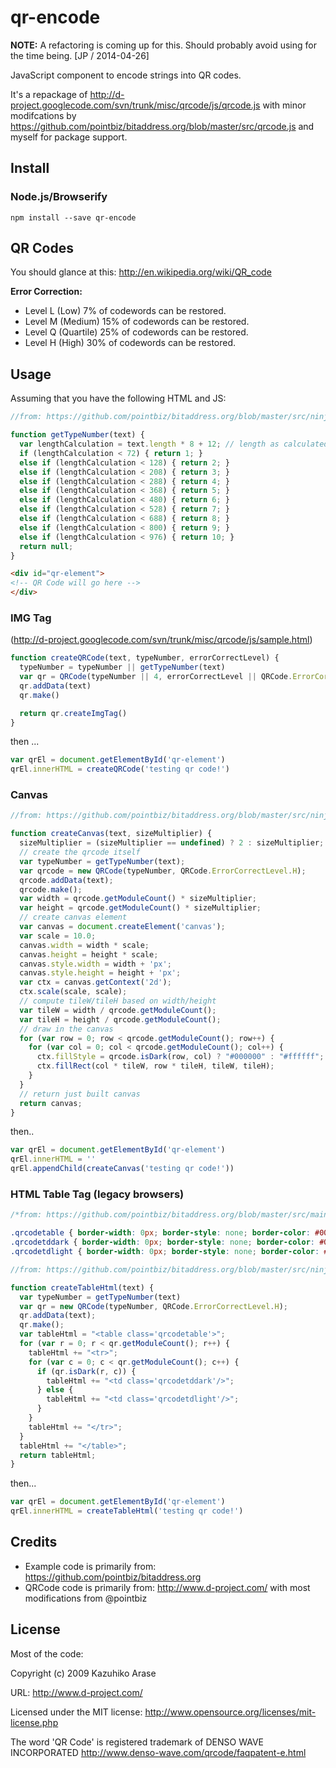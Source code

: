 qr-encode
==========

**NOTE:** A refactoring is coming up for this. Should probably avoid using for the time being. [JP / 2014-04-26]


JavaScript component to encode strings into QR codes.


It's a repackage of http://d-project.googlecode.com/svn/trunk/misc/qrcode/js/qrcode.js with minor modifcations by https://github.com/pointbiz/bitaddress.org/blob/master/src/qrcode.js and myself for package support.


Install
-------

### Node.js/Browserify

    npm install --save qr-encode





QR Codes
--------

You should glance at this: http://en.wikipedia.org/wiki/QR_code

**Error Correction:**

- Level L (Low) 7% of codewords can be restored.
- Level M (Medium)  15% of codewords can be restored.
- Level Q (Quartile)  25% of codewords can be restored.
- Level H (High)  30% of codewords can be restored.



Usage
-----

Assuming that you have the following HTML and JS:

```js
//from: https://github.com/pointbiz/bitaddress.org/blob/master/src/ninja.misc.js

function getTypeNumber(text) {
  var lengthCalculation = text.length * 8 + 12; // length as calculated by the QRCode
  if (lengthCalculation < 72) { return 1; }
  else if (lengthCalculation < 128) { return 2; }
  else if (lengthCalculation < 208) { return 3; }
  else if (lengthCalculation < 288) { return 4; }
  else if (lengthCalculation < 368) { return 5; }
  else if (lengthCalculation < 480) { return 6; }
  else if (lengthCalculation < 528) { return 7; }
  else if (lengthCalculation < 688) { return 8; }
  else if (lengthCalculation < 800) { return 9; }
  else if (lengthCalculation < 976) { return 10; }
  return null;
}
```

```html
<div id="qr-element">
<!-- QR Code will go here -->
</div>
```

### IMG Tag

(http://d-project.googlecode.com/svn/trunk/misc/qrcode/js/sample.html)

```js
function createQRCode(text, typeNumber, errorCorrectLevel) {
  typeNumber = typeNumber || getTypeNumber(text)
  var qr = QRCode(typeNumber || 4, errorCorrectLevel || QRCode.ErrorCorrectLevel.H)
  qr.addData(text)
  qr.make()

  return qr.createImgTag()
}
```
then ...

```js
var qrEl = document.getElementById('qr-element')
qrEl.innerHTML = createQRCode('testing qr code!')
```


### Canvas

```js
//from: https://github.com/pointbiz/bitaddress.org/blob/master/src/ninja.misc.js

function createCanvas(text, sizeMultiplier) {
  sizeMultiplier = (sizeMultiplier == undefined) ? 2 : sizeMultiplier; // default 2
  // create the qrcode itself
  var typeNumber = getTypeNumber(text);
  var qrcode = new QRCode(typeNumber, QRCode.ErrorCorrectLevel.H);
  qrcode.addData(text);
  qrcode.make();
  var width = qrcode.getModuleCount() * sizeMultiplier;
  var height = qrcode.getModuleCount() * sizeMultiplier;
  // create canvas element
  var canvas = document.createElement('canvas');
  var scale = 10.0;
  canvas.width = width * scale;
  canvas.height = height * scale;
  canvas.style.width = width + 'px';
  canvas.style.height = height + 'px';
  var ctx = canvas.getContext('2d');
  ctx.scale(scale, scale);
  // compute tileW/tileH based on width/height
  var tileW = width / qrcode.getModuleCount();
  var tileH = height / qrcode.getModuleCount();
  // draw in the canvas
  for (var row = 0; row < qrcode.getModuleCount(); row++) {
    for (var col = 0; col < qrcode.getModuleCount(); col++) {
      ctx.fillStyle = qrcode.isDark(row, col) ? "#000000" : "#ffffff";
      ctx.fillRect(col * tileW, row * tileH, tileW, tileH);
    }
  }
  // return just built canvas
  return canvas;
}
```

then..

```js
var qrEl = document.getElementById('qr-element')
qrEl.innerHTML = ''
qrEl.appendChild(createCanvas('testing qr code!'))
```



### HTML Table Tag (legacy browsers)

```css
/*from: https://github.com/pointbiz/bitaddress.org/blob/master/src/main.css*/

.qrcodetable { border-width: 0px; border-style: none; border-color: #0000ff; border-collapse: collapse; }
.qrcodetddark { border-width: 0px; border-style: none; border-color: #0000ff; border-collapse: collapse; padding: 0; margin: 0; width: 2px; height: 2px; background-color: #000000; }
.qrcodetdlight { border-width: 0px; border-style: none; border-color: #0000ff; border-collapse: collapse; padding: 0; margin: 0; width: 2px; height: 2px; background-color: #ffffff; }     
```

```js
//from: https://github.com/pointbiz/bitaddress.org/blob/master/src/ninja.misc.js

function createTableHtml(text) {
  var typeNumber = getTypeNumber(text)
  var qr = new QRCode(typeNumber, QRCode.ErrorCorrectLevel.H);
  qr.addData(text);
  qr.make();
  var tableHtml = "<table class='qrcodetable'>";
  for (var r = 0; r < qr.getModuleCount(); r++) {
    tableHtml += "<tr>";
    for (var c = 0; c < qr.getModuleCount(); c++) {
      if (qr.isDark(r, c)) {
        tableHtml += "<td class='qrcodetddark'/>";
      } else {
        tableHtml += "<td class='qrcodetdlight'/>";
      }
    }
    tableHtml += "</tr>";
  }
  tableHtml += "</table>";
  return tableHtml;
}
```

then...

```js
var qrEl = document.getElementById('qr-element')
qrEl.innerHTML = createTableHtml('testing qr code!')
```


Credits
-------

* Example code is primarily from: https://github.com/pointbiz/bitaddress.org
* QRCode code is primarily from: http://www.d-project.com/ with most modifications from @pointbiz



License
-------

Most of the code: 
 
Copyright (c) 2009 Kazuhiko Arase

URL: http://www.d-project.com/

Licensed under the MIT license:
http://www.opensource.org/licenses/mit-license.php

The word 'QR Code' is registered trademark of
DENSO WAVE INCORPORATED
http://www.denso-wave.com/qrcode/faqpatent-e.html
